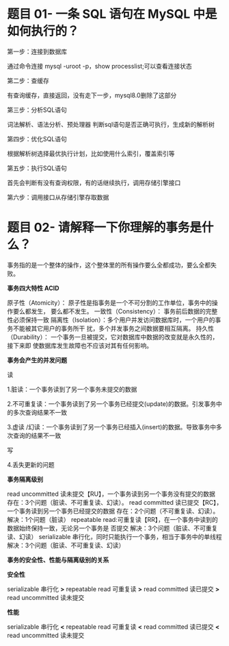 # 题目 01- 一条 SQL 语句在 MySQL 中是如何执行的？

第一步：连接到数据库 

通过命令连接 mysql  -uroot -p，show processlist;可以查看连接状态

第二步：查缓存

有查询缓存，直接返回，没有走下一步，mysql8.0删除了这部分

第三步：分析SQL语句

词法解析、语法分析、预处理器 判断sql语句是否正确可执行，生成新的解析树

第四步：优化SQL语句

根据解析树选择最优执行计划，比如使用什么索引，覆盖索引等

第五步：执行SQL语句

首先会判断有没有查询权限，有的话继续执行，调用存储引擎接口

第六步：调用接口从存储引擎存取数据

# 题目 02- 请解释一下你理解的事务是什么？

事务指的是一个整体的操作，这个整体里的所有操作要么全都成功，要么全都失败。

**事务四大特性 ACID**

原子性（Atomicity）： 原子性是指事务是一个不可分割的工作单位，事务中的操作要么都发生，
要么都不发生。
一致性（Consistency）： 事务前后数据的完整性必须保持一致
隔离性（Isolation）：多个用户并发访问数据库时，一个用户的事务不能被其它用户的事务所干
扰，多个并发事务之间数据要相互隔离。
持久性（Durability）： 一个事务一旦被提交，它对数据库中数据的改变就是永久性的，接下来即
使数据库发生故障也不应该对其有任何影响。

**事务会产生的并发问题**

读

1.脏读：一个事务读到了另一个事务未提交的数据

2.不可重复读：一个事务读到了另一个事务已经提交(update)的数据。引发事务中的多次查询结果不一致

3.虚读 /幻读：一个事务读到了另一个事务已经插入(insert)的数据。导致事务中多次查询的结果不一致

写

4.丢失更新的问题

**事务隔离级别**

read uncommitted 读未提交【RU】，一个事务读到另一个事务没有提交的数据
存在：3个问题（脏读、不可重复读、幻读）。
read committed 读已提交【RC】，一个事务读到另一个事务已经提交的数据
存在：2个问题（不可重复读、幻读）。
解决：1个问题（脏读）
repeatable read:可重复读【RR】，在一个事务中读到的数据始终保持一致，无论另一个事务是
否提交
解决：3个问题（脏读、不可重复读、幻读）
serializable 串行化，同时只能执行一个事务，相当于事务中的单线程
解决：3个问题（脏读、不可重复读、幻读）

**事务的安全性、性能与隔离级别的关系**

**安全性**

serializable 串行化 **>** repeatable read 可重复读 **>** read committed 读已提交 **>** read uncommitted 读未提交

**性能**

serializable 串行化 **<** repeatable read 可重复读 **<** read committed 读已提交 **<** read uncommitted 读未提交

